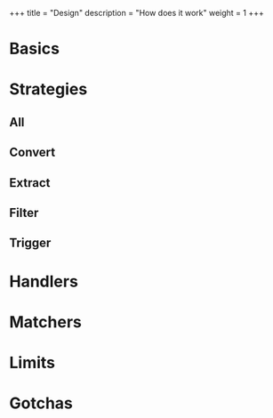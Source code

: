 +++
title = "Design"
description = "How does it work"
weight = 1
+++

# Basics

# Strategies
## All
## Convert
## Extract
## Filter
## Trigger

# Handlers
# Matchers

# Limits
# Gotchas
